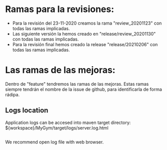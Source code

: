 # Ramas para la revisiones:

- Para la revisión del 23-11-2020 creamos la rama "review_20201123" con todas las ramas implicadas.
- Las siguiente versión la hemos creado en "release/review_20201130" con todas las ramas implicadas.
- Para la revisión final hemos creado la release "release/20210206" con todas las ramas implicadas.

# Las ramas de las mejoras:
 Dentro de "feature" tendremos las ramas de las mejoras. Estas ramas siempre tendrán el nombre de la issue de github, para identificarla de forma rádipa.

## Logs location
Application logs can be accesed into maven target directory:
${workspace}/MyGym/target/logs/server.log.html
```
```
We recommend open log file with web browser.
